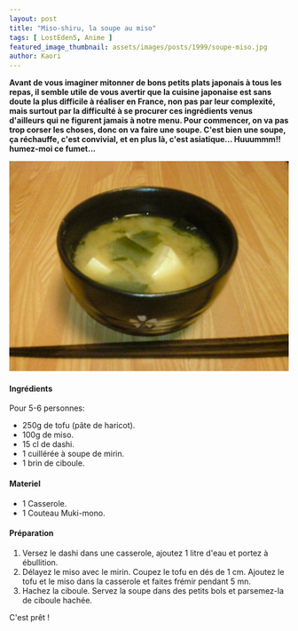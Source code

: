 ```yaml
---
layout: post
title: "Miso-shiru, la soupe au miso"
tags: [ LostEden5, Anime ]
featured_image_thumbnail: assets/images/posts/1999/soupe-miso.jpg
author: Kaori
---
```


**Avant de vous imaginer mitonner de bons petits plats japonais à tous les repas, il semble utile de vous avertir que la cuisine japonaise est sans doute la plus difficile à réaliser en France, non pas par leur complexité, mais surtout par la difficulté à se procurer ces ingrédients venus d'ailleurs qui ne figurent jamais à notre menu. Pour commencer, on va pas trop corser les choses, donc on va faire une soupe. C'est bien une soupe, ça réchauffe, c'est convivial, et en plus là, c'est asiatique... Huuummm!! humez-moi ce fumet...**

![Après](assets/images/posts/1999/soupe-miso.jpg)

#### Ingrédients

Pour 5-6 personnes:

- 250g de tofu (pâte de haricot).
- 100g de miso.
- 15 cl de dashi.
- 1 cuillérée à soupe de mirin.
- 1 brin de ciboule.

#### Materiel

- 1 Casserole.
- 1 Couteau Muki-mono.

#### Préparation

1. Versez le dashi dans une casserole, ajoutez 1 litre d'eau et portez à ébullition.
2. Délayez le miso avec le mirin. Coupez le tofu en dés de 1 cm. Ajoutez le tofu et le miso dans la casserole et faites frémir pendant 5 mn.
3. Hachez la ciboule. Servez la soupe dans des petits bols et parsemez-la de ciboule hachée.

C'est prêt !